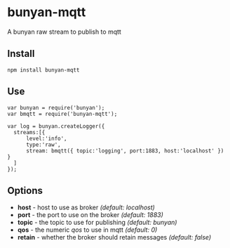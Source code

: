 # bunyan-mqtt

A bunyan raw stream to publish to mqtt

## Install

    npm install bunyan-mqtt

## Use

    var bunyan = require('bunyan');
    var bmqtt = require('bunyan-mqtt');

    var log = bunyan.createLogger({
      streams:[{
          level:'info',
          type:'raw',
          stream: bmqtt({ topic:'logging', port:1883, host:'localhost' }) }
      ]
    });

## Options

 * **host** - host to use as broker *(default: localhost)*
 * **port** - the port to use on the broker *(default: 1883)*
 * **topic** - the topic to use for publishing *(default: bunyan)*
 * **qos** - the numeric *qos* to use in mqtt *(default: 0)*
 * **retain** - whether the broker should retain messages *(default: false)*
